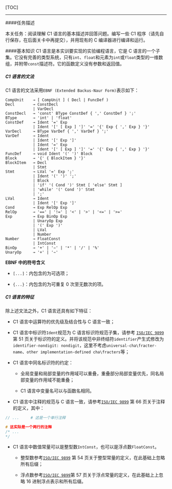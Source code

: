 [TOC]

---
####任务描述

本关任务：阅读理解 C1 语言的基本描述并回答问题。编写一些 C1 程序（请先自行保存，在后面关卡中再提交），并用现有的 C 编译器进行编译和运行。

####基本知识
C1 语言是本实训要实现的实验编程语言，它是 C 语言的一个子集。它没有完善的类型系统，只有`int`、`float`和元素为`int`或`float`类型的一维数组，并附带`const`描述符。它的函数定义没有参数和返回值。

##### C1 语言的文法

C1 语言的文法采用`EBNF (Extended Backus-Naur Form)`表示如下：

```
CompUnit    → [ CompUnit ] ( Decl | FuncDef ) 
Decl        → ConstDecl 
            | VarDecl
ConstDecl   → 'const' BType ConstDef { ',' ConstDef } ';'
BType       → 'int' | 'float'
ConstDef    → Ident '=' Exp
            | Ident '[' [ Exp ] ']' '=' '{' Exp { ',' Exp } '}'
VarDecl     → BType VarDef { ',' VarDef } ';'
VarDef      → Ident 
            | Ident '[' Exp ']' 
            | Ident '=' Exp
            | Ident '[' [ Exp ] ']' '=' '{' Exp { ',' Exp } '}'
FuncDef     → void Ident '(' ')' Block
Block       → '{' { BlockItem } '}'
BlockItem   → Decl 
            | Stmt
Stmt        → LVal '=' Exp ';'
            | Ident '(' ')' ';'
            | Block
            | 'if' '( Cond ')' Stmt [ 'else' Stmt ]
            | 'while' '(' Cond ')' Stmt
            | ';'
LVal        → Ident
            | Ident '[' Exp ']'
Cond        → Exp RelOp Exp
RelOp       → '==' | '!=' | '<' | '>' | '<=' | '>='
Exp         → Exp BinOp Exp
            | UnaryOp Exp
            | '(' Exp ')'
            | LVal
            | Number
Number      → FloatConst
            | IntConst
BinOp       → '+' | '−' | '*' | '/' | '%'
UnaryOp     → '+' | '−'
```

**EBNF 中的符号含义**

* `[...]`：内包含的为可选项；

* `{...}`：内包含的为可重复 0 次至无数次的项。

##### C1 语言的特征

除上述文法之外，C1 语言还具有如下特征：

* C1 语言中运算符的优先级及结合性与 C 语言一致；

* C1 语言中标识符`Ident`规范为 C 语言标识符规范子集，请参考 [`ISO/IEC 9899`](http://www.open-std.org/jtc1/sc22/wg14/www/docs/n1124.pdf) 第 51 页关于标识符的定义。并将该规范中非终结符`identifier`产生式修改为 `identifier-nondigit: nondigit`，这里不考虑`universal-cha\fracter-name`、`other implementation-defined cha\fracters`等；

* C1 语言中同名标识符的约定：
  - 全局变量和局部变量的作用域可以重叠，重叠部分局部变量优先，同名局部变量的作用域不能重叠；

  - C1 语言中变量名可以与函数名相同。

* C1 语言中注释的规范与 C 语言一致，请参考[`ISO/IEC 9899`](http://www.open-std.org/jtc1/sc22/wg14/www/docs/n1124.pdf) 第 66 页关于注释的定义，其中：

```c
// ...     # 这是一个单行注释

# 这实际是一个两行的注释
/* ...
*/
```

* C1 语言中数值常量可以是整型数`IntConst`，也可以是浮点数`FloatConst`。
  - 整型数参考[`ISO/IEC 9899`](http://www.open-std.org/jtc1/sc22/wg14/www/docs/n1124.pdf) 第 54 页关于整型常量的定义，在此基础上忽略所有后缀；

  - 浮点数参考[`ISO/IEC 9899`](http://www.open-std.org/jtc1/sc22/wg14/www/docs/n1124.pdf)第 57 页关于浮点常量的定义，在此基础上上忽略 16 进制浮点表示和所有后缀。